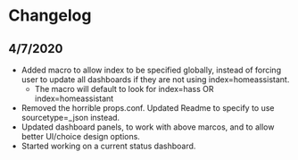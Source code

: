 # Changelog

## 4/7/2020
- Added macro to allow index to be specified globally, instead of forcing user to update all dashboards if they are not using index=homeassistant.
  * The macro will default to look for index=hass OR index=homeassistant
- Removed the horrible props.conf. Updated Readme to specify to use sourcetype=_json instead.
- Updated dashboard panels, to work with above marcos, and to allow better UI/choice design options.
- Started working on a current status dashboard.
